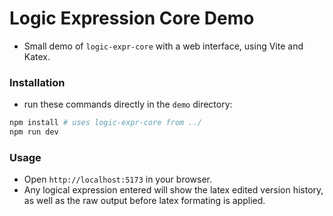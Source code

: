 # Logic Expression Core Demo

- Small demo of `logic-expr-core` with a web interface, using Vite and Katex.

### Installation
- run these commands directly in the `demo` directory:
```bash
npm install # uses logic-expr-core from ../
npm run dev
```

### Usage
- Open `http://localhost:5173` in your browser.
- Any logical expression entered will show the latex edited version history, as well as the raw output before latex formating is applied.
